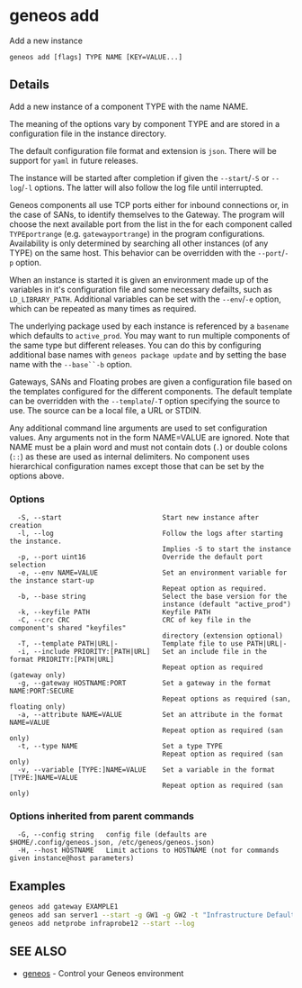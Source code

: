 # geneos add

Add a new instance

```text
geneos add [flags] TYPE NAME [KEY=VALUE...]
```

## Details

Add a new instance of a component TYPE with the name NAME.

The meaning of the options vary by component TYPE and are stored in a
configuration file in the instance directory.

The default configuration file format and extension is `json`. There will
be support for `yaml` in future releases.
	
The instance will be started after completion if given the `--start`/`-S` or
`--log`/`-l` options. The latter will also follow the log file until
interrupted.

Geneos components all use TCP ports either for inbound connections or, in the
case of SANs, to identify themselves to the Gateway. The program will choose
the next available port from the list in the for each component called
`TYPEportrange` (e.g. `gatewayportrange`) in the program configurations.
Availability is only determined by searching all other instances (of any
TYPE) on the same host. This behavior can be overridden with the
`--port`/`-p` option.

When an instance is started it is given an environment made up of the
variables in it's configuration file and some necessary defailts, such as
`LD_LIBRARY_PATH`.  Additional variables can be set with the `--env`/`-e`
option, which can be repeated as many times as required.

The underlying package used by each instance is referenced by a `basename`
which defaults to `active_prod`. You may want to run multiple components of
the same type but different releases. You can do this by configuring
additional base names with `geneos package update` and by setting the base
name with the `--base``-b` option.

Gateways, SANs and Floating probes are given a configuration file based on
the templates configured for the different components. The default template
can be overridden with the `--template`/`-T` option specifying the source to
use. The source can be a local file, a URL or STDIN.

Any additional command line arguments are used to set configuration values.
Any arguments not in the form NAME=VALUE are ignored. Note that NAME must be
a plain word and must not contain dots (`.`) or double colons (`::`) as these
are used as internal delimiters. No component uses hierarchical configuration
names except those that can be set by the options above. 

### Options

```text
  -S, --start                         Start new instance after creation
  -l, --log                           Follow the logs after starting the instance.
                                      Implies -S to start the instance
  -p, --port uint16                   Override the default port selection
  -e, --env NAME=VALUE                Set an environment variable for the instance start-up
                                      Repeat option as required.
  -b, --base string                   Select the base version for the
                                      instance (default "active_prod")
  -k, --keyfile PATH                  Keyfile PATH
  -C, --crc CRC                       CRC of key file in the component's shared "keyfiles" 
                                      directory (extension optional)
  -T, --template PATH|URL|-           Template file to use PATH|URL|-
  -i, --include PRIORITY:[PATH|URL]   Set an include file in the format PRIORITY:[PATH|URL]
                                      Repeat option as required (gateway only)
  -g, --gateway HOSTNAME:PORT         Set a gateway in the format NAME:PORT:SECURE
                                      Repeat options as required (san, floating only)
  -a, --attribute NAME=VALUE          Set an attribute in the format NAME=VALUE
                                      Repeat option as required (san only)
  -t, --type NAME                     Set a type TYPE
                                      Repeat option as required (san only)
  -v, --variable [TYPE:]NAME=VALUE    Set a variable in the format [TYPE:]NAME=VALUE
                                      Repeat option as required (san only)
```

### Options inherited from parent commands

```text
  -G, --config string   config file (defaults are $HOME/.config/geneos.json, /etc/geneos/geneos.json)
  -H, --host HOSTNAME   Limit actions to HOSTNAME (not for commands given instance@host parameters)
```

## Examples

```bash
geneos add gateway EXAMPLE1
geneos add san server1 --start -g GW1 -g GW2 -t "Infrastructure Defaults" -t "App1" -a COMPONENT=APP1
geneos add netprobe infraprobe12 --start --log
```

## SEE ALSO

* [geneos](geneos.md)	 - Control your Geneos environment
